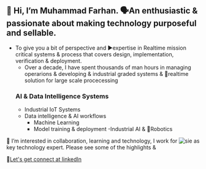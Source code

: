 ## 👋 Hi, I’m Muhammad Farhan. 🗣️An enthusiastic & passionate about making technology purposeful and sellable.   
- To give you a bit of perspective and ▶️expertise in  Realtime mission critical systems & process that covers design, implementation, verification & deployment.
    -  Over a decade, I have spent thousands of man hours in managing operarions & developing & industrial graded systems & 🚀realtime solution for large scale procecessing
  ###  AI & Data Intelligence Systems 
    - Industrial IoT Systems
    - Data intelligence & AI workflows
      - Machine Learning
       - Model training & deployment
    -Industrial AI & 🤖Robotics


👀 I’m interested in collaboration, learning and technology, I work for ![sie](https://github.com/intigration/intigration/assets/25178774/bb7918ca-8f4f-4e1d-ad5e-fe6d8254fef4) as key technology expert. Please see some of the highlights & 

🤝[Let's get connect at linkedIn](https://www.linkedin.com/in/engr-farhan/)
